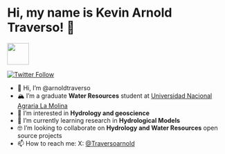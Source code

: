 # Hi, my name is Kevin Arnold Traverso! 👋
<img src="https://media.giphy.com/media/12oufCB0MyZ1Go/giphy.gif" width="50">

[![Twitter Follow](https://img.shields.io/twitter/follow/Traversoarnold?style=social)](https://twitter.com/Traversoarnold)

- 👋 Hi, I’m @arnoldtraverso
- 🏔️ I’m a graduate **Water Resources** student at [Universidad Nacional Agraria La Molina](http://www.lamolina.edu.pe/)
- 👀 I’m interested in **Hydrology and geoscience**
- 🌱 I’m currently learning research in **Hydrological Models**
- 🤓 I’m looking to collaborate on **Hydrology and Water Resources** open source projects
- 📫 How to reach me: X: [@Traversoarnold](https://twitter.com/Traversoarnold)

<!---
arnoldtraverso/arnoldtraverso is a ✨ special ✨ repository because its `README.md` (this file) appears on your GitHub profile.
You can click the Preview link to take a look at your changes.
--->
